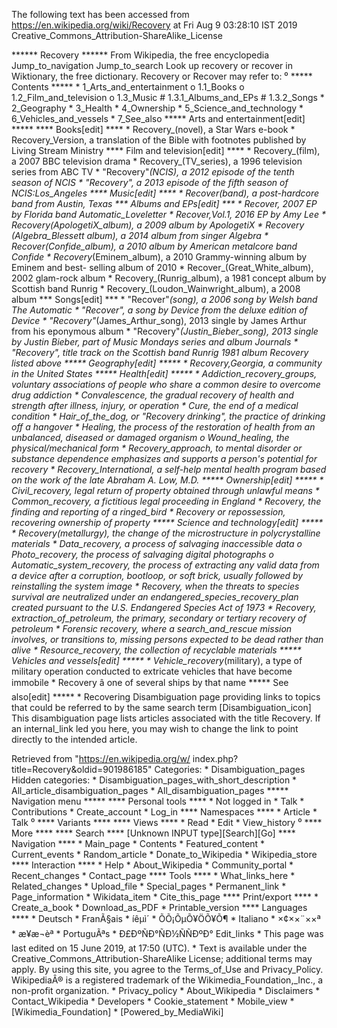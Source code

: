 The following text has been accessed from https://en.wikipedia.org/wiki/Recovery at Fri Aug 9 03:28:10 IST 2019
Creative_Commons_Attribution-ShareAlike_License




















****** Recovery ******
From Wikipedia, the free encyclopedia
Jump_to_navigation Jump_to_search
 Look up recovery or recover in Wiktionary, the free dictionary.
Recovery or Recover may refer to:
⁰
***** Contents *****
    * 1_Arts_and_entertainment
          o 1.1_Books
          o 1.2_Film_and_television
          o 1.3_Music
                # 1.3.1_Albums_and_EPs
                # 1.3.2_Songs
    * 2_Geography
    * 3_Health
    * 4_Ownership
    * 5_Science_and_technology
    * 6_Vehicles_and_vessels
    * 7_See_also
***** Arts and entertainment[edit] *****
**** Books[edit] ****
    * Recovery_(novel), a Star Wars e-book
    * Recovery_Version, a translation of the Bible with footnotes published by
      Living Stream Ministry
**** Film and television[edit] ****
    * Recovery_(film), a 2007 BBC television drama
    * Recovery_(TV_series), a 1996 television series from ABC TV
    * "Recovery"_(NCIS), a 2012 episode of the tenth season of NCIS
    * "Recovery", a 2013 episode of the fifth season of NCIS:_Los_Angeles
**** Music[edit] ****
    * Recover_(band), a post-hardcore band from Austin, Texas
*** Albums and EPs[edit] ***
    * Recover, 2007 EP by Florida band Automatic_Loveletter
    * Recover,_Vol._1, 2016 EP by Amy Lee
    * Recovery_(ApologetiX_album), a 2009 album by ApologetiX
    * Recovery (Algebra_Blessett album), a 2014 album from singer Algebra
    * Recover_(Confide_album), a 2010 album by American metalcore band Confide
    * Recovery_(Eminem_album), a 2010 Grammy-winning album by Eminem and best-
      selling album of 2010
    * Recover_(Great_White_album), 2002 glam-rock album
    * Recovery_(Runrig_album), a 1981 concept album by Scottish band Runrig
    * Recovery_(Loudon_Wainwright_album), a 2008 album
*** Songs[edit] ***
    * "Recover"_(song), a 2006 song by Welsh band The Automatic
    * "Recover", a song by Device from the deluxe edition of Device
    * "Recovery"_(James_Arthur_song), 2013 single by James Arthur from his
      eponymous album
    * "Recovery"_(Justin_Bieber_song), 2013 single by Justin Bieber, part of
      Music Mondays series and album Journals
    * "Recovery", title track on the Scottish band Runrig 1981 album Recovery
      listed above
***** Geography[edit] *****
    * Recovery,_Georgia, a community in the United States
***** Health[edit] *****
    * Addiction_recovery_groups, voluntary associations of people who share a
      common desire to overcome drug addiction
    * Convalescence, the gradual recovery of health and strength after illness,
      injury, or operation
    * Cure, the end of a medical condition
    * Hair_of_the_dog, or "Recovery drinking", the practice of drinking off a
      hangover
    * Healing, the process of the restoration of health from an unbalanced,
      diseased or damaged organism
          o Wound_healing, the physical/mechanical form
    * Recovery_approach, to mental disorder or substance dependence emphasizes
      and supports a person's potential for recovery
    * Recovery_International, a self-help mental health program based on the
      work of the late Abraham A. Low, M.D.
***** Ownership[edit] *****
    * Civil_recovery, legal return of property obtained through unlawful means
    * Common_recovery, a fictitious legal proceeding in England
    * Recovery, the finding and reporting of a ringed_bird
    * Recovery or repossession, recovering ownership of property
***** Science and technology[edit] *****
    * Recovery_(metallurgy), the change of the microstructure in
      polycrystalline materials
    * Data_recovery, a process of salvaging inaccessible data
          o Photo_recovery, the process of salvaging digital photographs
          o Automatic_system_recovery, the process of extracting any valid data
            from a device after a corruption, bootloop, or soft brick, usually
            followed by reinstalling the system image
    * Recovery, when the threats to species survival are neutralized under an
      endangered_species_recovery_plan created pursuant to the U.S. Endangered
      Species Act of 1973
    * Recovery, extraction_of_petroleum, the primary, secondary or tertiary
      recovery of petroleum
    * Forensic recovery, where a search_and_rescue mission involves, or
      transitions to, missing persons expected to be dead rather than alive
    * Resource_recovery, the collection of recyclable materials
***** Vehicles and vessels[edit] *****
    * Vehicle_recovery_(military), a type of military operation conducted to
      extricate vehicles that have become immobile
    * Recovery â one of several ships by that name
***** See also[edit] *****
    * Recovering
                      Disambiguation page providing links to topics that could
                      be referred to by the same search term
[Disambiguation_icon] This disambiguation page lists articles associated with
                      the title Recovery.
                      If an internal_link led you here, you may wish to change
                      the link to point directly to the intended article.

Retrieved from "https://en.wikipedia.org/w/
index.php?title=Recovery&oldid=901986185"
Categories:
    * Disambiguation_pages
Hidden categories:
    * Disambiguation_pages_with_short_description
    * All_article_disambiguation_pages
    * All_disambiguation_pages
***** Navigation menu *****
**** Personal tools ****
    * Not logged in
    * Talk
    * Contributions
    * Create_account
    * Log_in
**** Namespaces ****
    * Article
    * Talk
⁰
**** Variants ****
**** Views ****
    * Read
    * Edit
    * View_history
⁰
**** More ****
**** Search ****
[Unknown INPUT type][Search][Go]
**** Navigation ****
    * Main_page
    * Contents
    * Featured_content
    * Current_events
    * Random_article
    * Donate_to_Wikipedia
    * Wikipedia_store
**** Interaction ****
    * Help
    * About_Wikipedia
    * Community_portal
    * Recent_changes
    * Contact_page
**** Tools ****
    * What_links_here
    * Related_changes
    * Upload_file
    * Special_pages
    * Permanent_link
    * Page_information
    * Wikidata_item
    * Cite_this_page
**** Print/export ****
    * Create_a_book
    * Download_as_PDF
    * Printable_version
**** Languages ****
    * Deutsch
    * FranÃ§ais
    * íêµ­ì´
    * ÕÕ¡ÕµÕ¥ÖÕ¥Õ¶
    * Italiano
    * ×¢××¨××ª
    * æ¥æ¬èª
    * PortuguÃªs
    * Ð£ÐºÑÐ°ÑÐ½ÑÑÐºÐ°
Edit_links
    * This page was last edited on 15 June 2019, at 17:50 (UTC).
    * Text is available under the Creative_Commons_Attribution-ShareAlike
      License; additional terms may apply. By using this site, you agree to the
      Terms_of_Use and Privacy_Policy. WikipediaÂ® is a registered trademark of
      the Wikimedia_Foundation,_Inc., a non-profit organization.
    * Privacy_policy
    * About_Wikipedia
    * Disclaimers
    * Contact_Wikipedia
    * Developers
    * Cookie_statement
    * Mobile_view
    * [Wikimedia_Foundation]
    * [Powered_by_MediaWiki]
